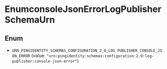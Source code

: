 

# EnumconsoleJsonErrorLogPublisherSchemaUrn

## Enum


* `URN_PINGIDENTITY_SCHEMAS_CONFIGURATION_2_0_LOG_PUBLISHER_CONSOLE_JSON_ERROR` (value: `"urn:pingidentity:schemas:configuration:2.0:log-publisher:console-json-error"`)




